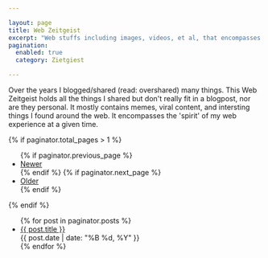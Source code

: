 ```yaml
---

layout: page
title: Web Zeitgeist 
excerpt: "Web stuffs including images, videos, et al, that encompasses the 'spirit' of my web experience at a given time."
pagination: 
  enabled: true
  category: Zietgiest 

---
```


<div class="description-blue">Over the years I blogged/shared (read: overshared) many things. This Web Zeitgeist holds all the things I shared but don't really fit in a blogpost, nor are they personal. It mostly contains memes, viral content, and intersting things I found around the web. It encompasses the 'spirit' of my web experience at a given time.</div>

{% if paginator.total_pages > 1 %}
<ul class="paginator">
  {% if paginator.previous_page %}
  <li>
    <a href="{{ paginator.previous_page_path | prepend: site.baseurl }}">Newer</a>
  </li>
  {% endif %}
  {% if paginator.next_page %}
  <li>
    <a href="{{ paginator.next_page_path | prepend: site.baseurl }}">Older</a>
  </li>
  {% endif %}
</ul>
{% endif %}

<ul class="post-list">
{% for post in paginator.posts  %} 
  <li><article><a href="{{ site.siteurl }}{{ post.url }}">{{ post.title }} </a>
  <div class="entry-date"><time datetime="{{ post.date | date_to_xmlschema }}">{{ post.date | date: "%B %d, %Y" }}</time></div>
  </article></li>
{% endfor %}
</ul>
